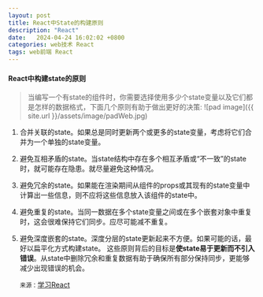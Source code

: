```yaml
---
layout: post
title: React中State的构建原则
description: "React"
date:   2024-04-24 16:02:02 +0800
categories: web技术 React
tags: web前端 React
---
```

#### React中构建state的原则
>当编写一个有state的组件时，你需要选择使用多少个state变量以及它们都是怎样的数据格式，下面几个原则有助于做出更好的决策:
![pad image]({{ site.url }}/assets/image/padWeb.jpg)
1. 合并关联的state。如果总是同时更新两个或更多的state变量，考虑将它们合并为一个单独的state变量。
2. 避免互相矛盾的state。当state结构中存在多个相互矛盾或“不一致”的state时，就可能存在隐患。就尽量避免这种情况。
3. 避免冗余的state。如果能在渲染期间从组件的props或其现有的state变量中计算出一些信息，则不应将这些信息放入该组件的state中。
4. 避免重复的state。当同一数据在多个state变量之间或在多个嵌套对象中重复时，这会很难保持它们同步。应尽可能减不重复。
5. 避免深度嵌套的state。深度分层的state更新起来不方便。如果可能的话，最好以扁平化方式构建state。
   这些原则背后的目标是**使state易于更新而不引入错误**。从state中删除冗余和重复数据有助于确保所有部分保持同步，更能够减少出现错误的机会。

   `来源：`[学习React](https://zh-hans.react.dev/learn/choosing-the-state-structure)